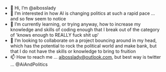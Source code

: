 - 👋 Hi, I’m @aibosslady
- 👀 I’m interested in how AI is changing politics at such a rapid pace ... and so few seem to notice
- 🌱 I’m currently learning, or trying anyway, how to increase my knowledge and skills of coding enough that I break out of the category of 'knows enough to REALLY fuck shit up'
- 💞️ I’m looking to collaborate on a project bouncing around in my head, which has the potential to rock the political world and make bank, but that I do not have the skills or knowledge to bring to fruition
- 📫 How to reach me ... aibosslady@outlook.com, but best way is twitter ... @AiAndPolitics

<!---
aibosslady/aibosslady is a ✨ special ✨ repository because its `README.md` (this file) appears on your GitHub profile.
You can click the Preview link to take a look at your changes.
--->
